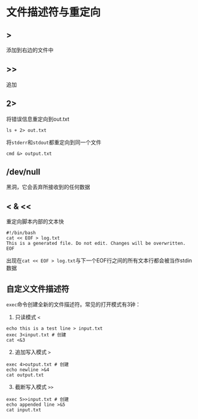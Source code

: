 # 文件描述符与重定向
## >
添加到右边的文件中
## >>
追加
## 2>
将错误信息重定向到out.txt
```shell
ls + 2> out.txt
```
将`stderr`和`stdout`都重定向到同一个文件
```shell
cmd &> output.txt
```
## /dev/null
黑洞，它会丢弃所接收到的任何数据
## < & <<
重定向脚本内部的文本快
```shell
#!/bin/bash
cat << EOF > log.txt
This is a generated file. Do not edit. Changes will be overwritten.
EOF
```
出现在`cat << EOF > log.txt`与下一个EOF行之间的所有文本行都会被当作stdin数据

## 自定义文件描述符
`exec`命令创建全新的文件描述符。常见的打开模式有3钟：

1. 只读模式 `<`
```shell
echo this is a test line > input.txt
exec 3<input.txt # 创建
cat <&3
```
2. 追加写入模式 `>`
```shell
exec 4>output.txt # 创建
echo newline >&4
cat output.txt
```
3. 截断写入模式 `>>`
```shell
exec 5>>input.txt # 创建
echo appended line >&5
cat input.txt
```

